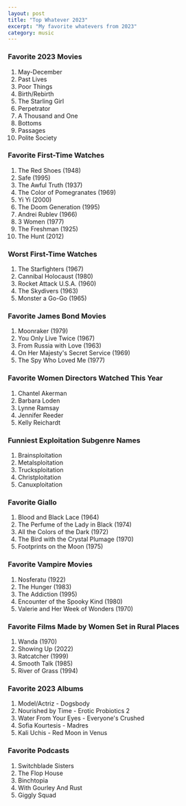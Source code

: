 ```yaml
---
layout: post
title: "Top Whatever 2023"
excerpt: "My favorite whatevers from 2023"
category: music
---
```


### Favorite 2023 Movies

1. May-December
1. Past Lives
1. Poor Things
1. Birth/Rebirth
1. The Starling Girl
1. Perpetrator
1. A Thousand and One
1. Bottoms
1. Passages
1. Polite Society

### Favorite First-Time Watches

1. The Red Shoes (1948)
1. Safe (1995)
1. The Awful Truth (1937)
1. The Color of Pomegranates (1969)
1. Yi Yi (2000)
1. The Doom Generation (1995)
1. Andrei Rublev (1966)
1. 3 Women (1977)
1. The Freshman (1925)
1. The Hunt (2012)

### Worst First-Time Watches

1. The Starfighters (1967)
1. Cannibal Holocaust (1980)
1. Rocket Attack U.S.A. (1960)
1. The Skydivers (1963)
1. Monster a Go-Go (1965)

### Favorite James Bond Movies

1. Moonraker (1979)
1. You Only Live Twice (1967)
1. From Russia with Love (1963)
1. On Her Majesty's Secret Service (1969)
1. The Spy Who Loved Me (1977)

### Favorite Women Directors Watched This Year

1. Chantel Akerman
1. Barbara Loden
1. Lynne Ramsay
1. Jennifer Reeder
1. Kelly Reichardt

### Funniest Exploitation Subgenre Names

1. Brainsploitation
1. Metalsploitation
1. Trucksploitation
1. Christploitation
1. Canuxploitation

### Favorite Giallo

1. Blood and Black Lace (1964)
1. The Perfume of the Lady in Black (1974)
1. All the Colors of the Dark (1972)
1. The Bird with the Crystal Plumage (1970)
1. Footprints on the Moon (1975)

### Favorite Vampire Movies

1. Nosferatu (1922)
1. The Hunger (1983)
1. The Addiction (1995)
1. Encounter of the Spooky Kind (1980)
1. Valerie and Her Week of Wonders (1970)

### Favorite Films Made by Women Set in Rural Places

1. Wanda (1970)
1. Showing Up (2022)
1. Ratcatcher (1999)
1. Smooth Talk (1985)
1. River of Grass (1994)

### Favorite 2023 Albums

1. Model/Actriz - Dogsbody
1. Nourished by Time - Erotic Probiotics 2
1. Water From Your Eyes - Everyone's Crushed
1. Sofia Kourtesis - Madres
1. Kali Uchis - Red Moon in Venus

### Favorite Podcasts

1. Switchblade Sisters
1. The Flop House
1. Binchtopia
1. With Gourley And Rust
1. Giggly Squad
